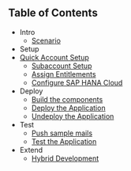 ## Table of Contents

<!-- disco-toc-start -->

- Intro
  - [Scenario](https://github.com/SAP-samples/btp-cap-genai-rag/blob/main/docs/tutorial/1-intro/1-Scenario.md)<!-- dc-card: {"label": ["Basics"]} dc-card -->
- Setup
- [Quick Account Setup](https://github.com/SAP-samples/btp-cap-genai-rag/blob/main/docs/tutorial/2-setup/0-QuickAccountSetup.md)<!-- dc-card: {"label": ["Quick Account Setup"]} dc-card -->
  - [Subaccount Setup](https://github.com/SAP-samples/btp-cap-genai-rag/blob/main/docs/tutorial/2-setup/1-SubaccountSetup.md)<!-- dc-card: {"label": ["Hands-On"]} dc-card -->
  - [Assign Entitlements](https://github.com/SAP-samples/btp-cap-genai-rag/blob/main/docs/tutorial/2-setup/2-AssignEntitlements.md)<!-- dc-card: {"label": ["Hands-On"]} dc-card -->
  - [Configure SAP HANA Cloud](https://github.com/SAP-samples/btp-cap-genai-rag/blob/main/docs/tutorial/2-setup/3-SAPHANACloud.md)<!-- dc-card: {"label": ["Hands-On"]} dc-card -->
- Deploy
  - [Build the components](https://github.com/SAP-samples/btp-cap-genai-rag/blob/main/docs/tutorial/3-deploy/1-BuildTheComponents.md)<!-- dc-card: {"label":  ["Hands-On"]} dc-card -->
  - [Deploy the Application](https://github.com/SAP-samples/btp-cap-genai-rag/blob/main/docs/tutorial/3-deploy/2-DeployTheApplication.md)<!-- dc-card: {"label":  ["Hands-On"]} dc-card -->
  - [Undeploy the Application](https://github.com/SAP-samples/btp-cap-genai-rag/blob/main/docs/tutorial/3-deploy/3-UndeployApplication.md)<!-- dc-card: {"label":  ["Hands-On"]} dc-card -->
- Test
  - [Push sample mails](https://github.com/SAP-samples/btp-cap-genai-rag/blob/main/docs/tutorial/4-test/1-PushSampleMails.md)<!-- dc-card: {"label":  ["Hands-On"]} dc-card -->
  - [Test the Application](https://github.com/SAP-samples/btp-cap-genai-rag/blob/main/docs/tutorial/4-test/2-TestApplication.md)<!-- dc-card: {"label":  ["Hands-On"]} dc-card -->
- Extend
  - [Hybrid Development](https://github.com/SAP-samples/btp-cap-genai-rag/blob/main/docs/tutorial/5-extend/2-HybridDev.md)<!-- dc-card: {"label":  ["Hands-On"]} dc-card -->

<!-- disco-toc-end -->
